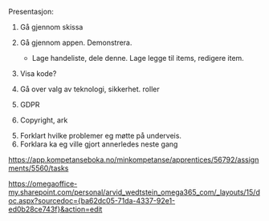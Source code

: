 Presentasjon:
1. Gå gjennom skissa

2. Gå gjennom appen. Demonstrera.
	- Lage handeliste, dele denne. Lage legge til items, redigere item.

3. Visa kode?
4. Gå over valg av teknologi, sikkerhet. roller
5. GDPR
6. Copyright, ark

<!-- Egenvurdering -->
5. Forklart hvilke problemer eg møtte på underveis.
6. Forklara ka eg ville gjort annerledes neste gang

https://app.kompetanseboka.no/minkompetanse/apprentices/56792/assignments/5560/tasks


https://omegaoffice-my.sharepoint.com/personal/arvid_wedtstein_omega365_com/_layouts/15/doc.aspx?sourcedoc={ba62dc05-71da-4337-92e1-ed0b28ce743f}&action=edit
